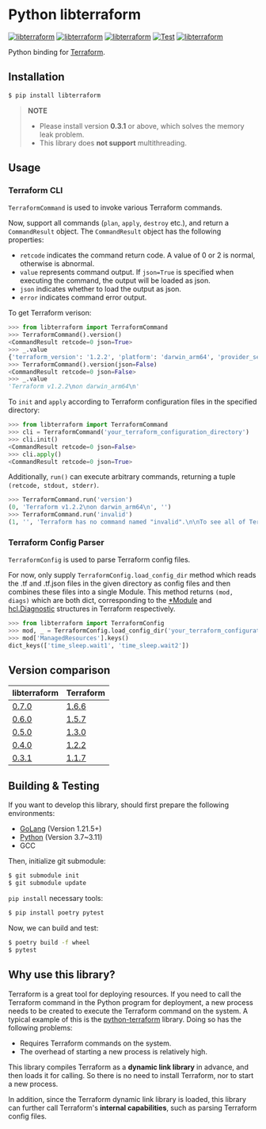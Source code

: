 # Python libterraform

[![libterraform](https://img.shields.io/pypi/v/libterraform.svg)](https://pypi.python.org/pypi/libterraform)
[![libterraform](https://img.shields.io/pypi/l/libterraform.svg)](https://pypi.python.org/pypi/libterraform)
[![libterraform](https://img.shields.io/pypi/pyversions/libterraform.svg)](https://pypi.python.org/pypi/libterraform)
[![Test](https://github.com/Prodesire/py-libterraform/actions/workflows/test.yml/badge.svg)](https://github.com/Prodesire/py-libterraform/actions/workflows/test.yml)
[![libterraform](https://img.shields.io/pypi/dm/libterraform)](https://pypi.python.org/pypi/libterraform)

Python binding for [Terraform](https://www.terraform.io/).

## Installation

```bash
$ pip install libterraform
```

> **NOTE**
> - Please install version **0.3.1** or above, which solves the memory leak problem.
> - This library does **not support** multithreading.

## Usage

### Terraform CLI

`TerraformCommand` is used to invoke various Terraform commands.

Now, support all commands (`plan`, `apply`, `destroy` etc.), and return a `CommandResult` object. The `CommandResult`
object has the following properties:

- `retcode` indicates the command return code. A value of 0 or 2 is normal, otherwise is abnormal.
- `value` represents command output. If `json=True` is specified when executing the command, the output will be loaded
  as json.
- `json` indicates whether to load the output as json.
- `error` indicates command error output.

To get Terraform verison:

```python
>>> from libterraform import TerraformCommand
>>> TerraformCommand().version()
<CommandResult retcode=0 json=True>
>>> _.value
{'terraform_version': '1.2.2', 'platform': 'darwin_arm64', 'provider_selections': {}, 'terraform_outdated': False}
>>> TerraformCommand().version(json=False)
<CommandResult retcode=0 json=False>
>>> _.value
'Terraform v1.2.2\non darwin_arm64\n'
```

To `init` and `apply` according to Terraform configuration files in the specified directory:

```python
>>> from libterraform import TerraformCommand
>>> cli = TerraformCommand('your_terraform_configuration_directory')
>>> cli.init()
<CommandResult retcode=0 json=False>
>>> cli.apply()
<CommandResult retcode=0 json=True>
```

Additionally, `run()` can execute arbitrary commands, returning a tuple `(retcode, stdout, stderr)`.

```python
>>> TerraformCommand.run('version')
(0, 'Terraform v1.2.2\non darwin_arm64\n', '')
>>> TerraformCommand.run('invalid')
(1, '', 'Terraform has no command named "invalid".\n\nTo see all of Terraform\'s top-level commands, run:\n  terraform -help\n\n')
```

### Terraform Config Parser

`TerraformConfig` is used to parse Terraform config files.

For now, only supply `TerraformConfig.load_config_dir` method which reads the .tf and .tf.json files in the given
directory as config files and then combines these files into a single Module. This method returns `(mod, diags)`
which are both dict, corresponding to
the [*Module](https://github.com/hashicorp/terraform/blob/2a5420cb9acf8d5f058ad077dade80214486f1c4/internal/configs/module.go#L14)
and [hcl.Diagnostic](https://github.com/hashicorp/hcl/blob/v2.11.1/diagnostic.go#L26) structures in Terraform
respectively.

```python
>>> from libterraform import TerraformConfig
>>> mod, _ = TerraformConfig.load_config_dir('your_terraform_configuration_directory')
>>> mod['ManagedResources'].keys()
dict_keys(['time_sleep.wait1', 'time_sleep.wait2'])
```

## Version comparison

| libterraform                                          | Terraform                                                   |
|-------------------------------------------------------|-------------------------------------------------------------|
| [0.7.0](https://pypi.org/project/libterraform/0.7.0/) | [1.6.6](https://github.com/hashicorp/terraform/tree/v1.6.6) |
| [0.6.0](https://pypi.org/project/libterraform/0.6.0/) | [1.5.7](https://github.com/hashicorp/terraform/tree/v1.5.7) |
| [0.5.0](https://pypi.org/project/libterraform/0.5.0/) | [1.3.0](https://github.com/hashicorp/terraform/tree/v1.3.0) |
| [0.4.0](https://pypi.org/project/libterraform/0.4.0/) | [1.2.2](https://github.com/hashicorp/terraform/tree/v1.2.2) |
| [0.3.1](https://pypi.org/project/libterraform/0.3.1/) | [1.1.7](https://github.com/hashicorp/terraform/tree/v1.1.7) |

## Building & Testing

If you want to develop this library, should first prepare the following environments:

- [GoLang](https://go.dev/dl/) (Version 1.21.5+)
- [Python](https://www.python.org/downloads/) (Version 3.7~3.11)
- GCC

Then, initialize git submodule:

```bash
$ git submodule init
$ git submodule update
```

`pip install` necessary tools:

```bash
$ pip install poetry pytest
```

Now, we can build and test:

```bash
$ poetry build -f wheel
$ pytest
```

## Why use this library?

Terraform is a great tool for deploying resources. If you need to call the Terraform command in the Python program for
deployment, a new process needs to be created to execute the Terraform command on the system. A typical example of this
is the [python-terraform](https://github.com/beelit94/python-terraform) library. Doing so has the following problems:

- Requires Terraform commands on the system.
- The overhead of starting a new process is relatively high.

This library compiles Terraform as a **dynamic link library** in advance, and then loads it for calling. So there is no
need to install Terraform, nor to start a new process.

In addition, since the Terraform dynamic link library is loaded, this library can further call Terraform's
**internal capabilities**, such as parsing Terraform config files.
